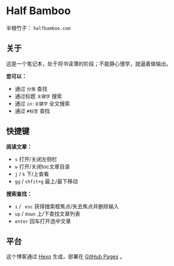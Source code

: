 # Half Bamboo

半根竹子： `halfbamboo.com` 

## 关于

这是一个笔记本，处于将书读薄的阶段；不能静心慢学，就逼着做输出。

**您可以：**

*    通过 ` 分类 ` 查找 
*   通过标题 ` 关键字 ` 搜索
*   通过 ` in:关键字 ` 全文搜索
*   通过 ` #标签 ` 查找

## 快捷键

**阅读文章：**

* ` s ` 打开/关闭左侧栏
* ` w ` 打开/关闭toc文章目录
* ` j ` / ` k ` 下/上查看
* ` gg ` / ` shfit+g ` 最上/最下移动

**搜索查找：**

* ` i ` / `  esc ` 获得搜索框焦点/失去焦点并删除输入
* ` up ` / ` down ` 上/下查找文章列表
* ` enter ` 回车打开选中文章

## 平台

这个博客通过 [Hexo](https://hexo.io/) 生成，部署在 [GitHub Pages](https://pages.github.com/) 。


